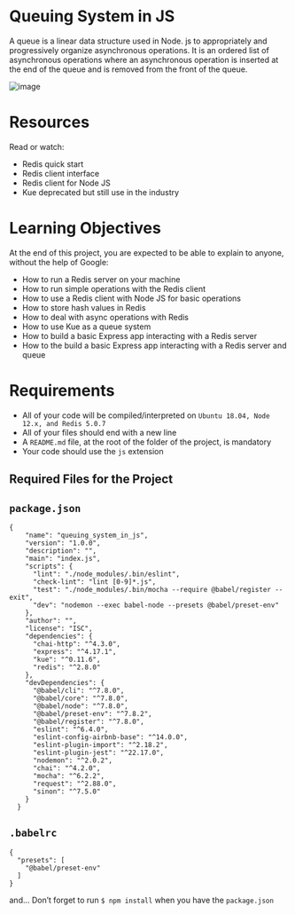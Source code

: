 # Queuing System in JS
A queue is a linear data structure used in Node. js to appropriately and progressively organize asynchronous operations. It is an ordered list of asynchronous operations where an asynchronous operation is inserted at the end of the queue and is removed from the front of the queue.

![image](https://github.com/ugoem/alx-backend/assets/24642339/d051551e-f839-4d9f-897e-6ea8138ca38a)

# Resources
Read or watch:

* Redis quick start
* Redis client interface
* Redis client for Node JS
* Kue deprecated but still use in the industry

# Learning Objectives
At the end of this project, you are expected to be able to explain to anyone, without the help of Google:

* How to run a Redis server on your machine
* How to run simple operations with the Redis client
* How to use a Redis client with Node JS for basic operations
* How to store hash values in Redis
* How to deal with async operations with Redis
* How to use Kue as a queue system
* How to build a basic Express app interacting with a Redis server
* How to the build a basic Express app interacting with a Redis server and queue

# Requirements
* All of your code will be compiled/interpreted on ``Ubuntu 18.04, Node 12.x, and Redis 5.0.7``
* All of your files should end with a new line
* A ``README.md`` file, at the root of the folder of the project, is mandatory
* Your code should use the ``js`` extension

## Required Files for the Project
##  ``package.json``
```
{
    "name": "queuing_system_in_js",
    "version": "1.0.0",
    "description": "",
    "main": "index.js",
    "scripts": {
      "lint": "./node_modules/.bin/eslint",
      "check-lint": "lint [0-9]*.js",
      "test": "./node_modules/.bin/mocha --require @babel/register --exit",
      "dev": "nodemon --exec babel-node --presets @babel/preset-env"
    },
    "author": "",
    "license": "ISC",
    "dependencies": {
      "chai-http": "^4.3.0",
      "express": "^4.17.1",
      "kue": "^0.11.6",
      "redis": "^2.8.0"
    },
    "devDependencies": {
      "@babel/cli": "^7.8.0",
      "@babel/core": "^7.8.0",
      "@babel/node": "^7.8.0",
      "@babel/preset-env": "^7.8.2",
      "@babel/register": "^7.8.0",
      "eslint": "^6.4.0",
      "eslint-config-airbnb-base": "^14.0.0",
      "eslint-plugin-import": "^2.18.2",
      "eslint-plugin-jest": "^22.17.0",
      "nodemon": "^2.0.2",
      "chai": "^4.2.0",
      "mocha": "^6.2.2",
      "request": "^2.88.0",
      "sinon": "^7.5.0"
    }
  }

```
## ``.babelrc``
```
{
  "presets": [
    "@babel/preset-env"
  ]
}
```
and…
Don’t forget to run ``$ npm install`` when you have the ``package.json``
